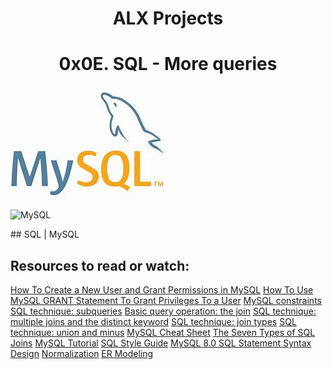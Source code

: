 <h1 align="center"> ALX Projects</h1>
<h1 align="center"> 0x0E. SQL - More queries </h1>
<p align ="center">

<img src="https://github.com/Ezra-Mallo/alx-higher_level_programming/blob/main/0x0E-SQL_more_queries/images/MySQL.jpg"
alt="mySQL">
</p>
<p>
<img src="https://github.com/Ezra-Mallo/alx-higher_level_programming/blob/main/0x0E-SQL_more_queries/images/MySQL2.jpg"
alt="MySQL">
</p>
## SQL | MySQL

## Resources to read or watch:
[How To Create a New User and Grant Permissions in MySQL](https://intranet.alxswe.com/rltoken/RniBKj48bnIN8xpXhGl1yA)
[How To Use MySQL GRANT Statement To Grant Privileges To a User](https://intranet.alxswe.com/rltoken/FIiEIvA6IN_hSKM5TvgyxQ)
[MySQL constraints](https://intranet.alxswe.com/rltoken/LrovGa6N-OE2ID_tpWZRaQ)
[SQL technique: subqueries](https://intranet.alxswe.com/rltoken/kR71h5zjkPtx4kBoVf7q0g)
[Basic query operation: the join](https://intranet.alxswe.com/rltoken/rNMJeQ1jbNTCljbvCSjf6w)
[SQL technique: multiple joins and the distinct keyword](https://intranet.alxswe.com/rltoken/HhZ6TJ1q5S0aR4lhfpKdOQ)
[SQL technique: join types](https://intranet.alxswe.com/rltoken/T6FZUQdsMzr8hgNInBzudA)
[SQL technique: union and minus](https://intranet.alxswe.com/rltoken/Nd-sdM8QUpf0YKIlXzVv4w)
[MySQL Cheat Sheet](https://intranet.alxswe.com/rltoken/iSNyinU6SPWTGDUWMmcRkg)
[The Seven Types of SQL Joins](https://intranet.alxswe.com/rltoken/-plhBsra0N7BOuFoEg--zg)
[MySQL Tutorial](https://intranet.alxswe.com/rltoken/I4Lws_eQrIrNTbkZvvk-oQ)
[SQL Style Guide](https://intranet.alxswe.com/rltoken/051eAEP_rePBU7jeh879GA)
[MySQL 8.0 SQL Statement Syntax](https://intranet.alxswe.com/rltoken/YavbYiraYFr8oTukT_N6eQ)
[Design](https://intranet.alxswe.com/rltoken/EWLRPeqr5sQ9AqfoG_KXxw)
[Normalization](https://intranet.alxswe.com/rltoken/mqBhYoSYbhH5ZZrhDcY0kA)
[ER Modeling](https://intranet.alxswe.com/rltoken/R0exkJmf-2ddKjGfa8D0dA)

